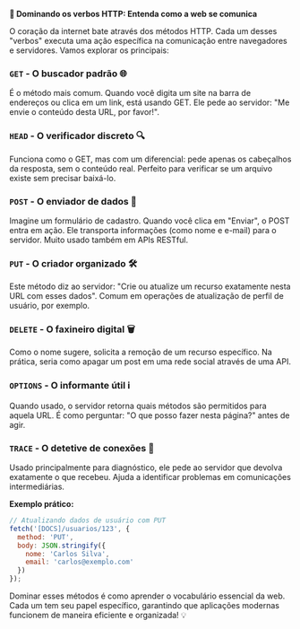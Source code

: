 

**🚀 Dominando os verbos HTTP: Entenda como a web se comunica**

O coração da internet bate através dos métodos HTTP. Cada um desses "verbos" executa uma ação específica na comunicação entre navegadores e servidores. Vamos explorar os principais:

### `GET` - O buscador padrão 🌐  
É o método mais comum. Quando você digita um site na barra de endereços ou clica em um link, está usando GET. Ele pede ao servidor: "Me envie o conteúdo desta URL, por favor!".

### `HEAD` - O verificador discreto 🔍  
Funciona como o GET, mas com um diferencial: pede apenas os cabeçalhos da resposta, sem o conteúdo real. Perfeito para verificar se um arquivo existe sem precisar baixá-lo.

### `POST` - O enviador de dados 📮  
Imagine um formulário de cadastro. Quando você clica em "Enviar", o POST entra em ação. Ele transporta informações (como nome e e-mail) para o servidor. Muito usado também em APIs RESTful.

### `PUT` - O criador organizado 🛠️  
Este método diz ao servidor: "Crie ou atualize um recurso exatamente nesta URL com esses dados". Comum em operações de atualização de perfil de usuário, por exemplo.

### `DELETE` - O faxineiro digital 🗑️  
Como o nome sugere, solicita a remoção de um recurso específico. Na prática, seria como apagar um post em uma rede social através de uma API.

### `OPTIONS` - O informante útil ℹ️  
Quando usado, o servidor retorna quais métodos são permitidos para aquela URL. É como perguntar: "O que posso fazer nesta página?" antes de agir.

### `TRACE` - O detetive de conexões 🔎  
Usado principalmente para diagnóstico, ele pede ao servidor que devolva exatamente o que recebeu. Ajuda a identificar problemas em comunicações intermediárias.

**Exemplo prático:**  
```javascript
// Atualizando dados de usuário com PUT
fetch('[DOCS]/usuarios/123', {
  method: 'PUT',
  body: JSON.stringify({
    nome: 'Carlos Silva',
    email: 'carlos@exemplo.com'
  })
});
```

Dominar esses métodos é como aprender o vocabulário essencial da web. Cada um tem seu papel específico, garantindo que aplicações modernas funcionem de maneira eficiente e organizada! 💡